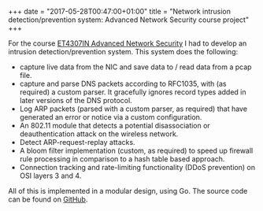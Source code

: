 +++
date = "2017-05-28T00:47:00+01:00"
title = "Network intrusion detection/prevention system: Advanced Network Security course project"
+++

For the course [ET4307IN Advanced Network
Security](http://networksecuritycourse.nl) I had to develop an intrusion
detection/prevention system. This system does the following:

* capture live data from the NIC and save data to / read data from a pcap file.
* capture and parse DNS packets according to RFC1035, with (as required) a
  custom parser. It gracefully ignores record types added in later versions of
  the DNS protocol.
* Log ARP packets (parsed with a custom parser, as required) that have generated
  an error or notice via a custom configuration.
* An 802.11 module that detects a potential disassociation or deauthentication
  attack on the wireless network.
* Detect ARP-request-replay attacks.
* A bloom filter implementation (custom, as required) to speed up firewall rule
  processing in comparison to a hash table based approach.
* Connection tracking and rate-limiting functionality (DDoS prevention) on OSI
  layers 3 and 4.

All of this is implemented in a modular design, using Go. The source code can be
found on [GitHub](https://github.com/Hjdskes/ET4397in).
